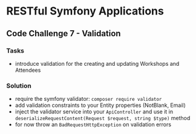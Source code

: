# RESTful Symfony Applications

## Code Challenge 7 - Validation

### Tasks

- introduce validation for the creating and updating Workshops and Attendees

### Solution

- require the symfony validator: `composer require validator`
- add validation constraints to your Entity properties (NotBlank, Email)
- inject the validator service into your `ApiController` and use it in `deserializeRequestContent(Request $request, string $type)` method
- for now throw an `BadRequestHttpException` on validation errors
